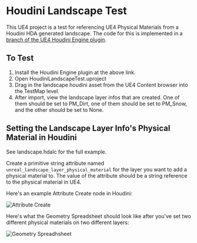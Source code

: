 # Houdini Landscape Test
This UE4 project is a test for referencing UE4 Physical Materials from a
Houdini HDA generated landscape. The code for this is implemented in a [branch of
the UE4 Houdini Engine plugin](https://github.com/drichardson/HoudiniEngineForUnreal/tree/landscape-layerinfo-physicsmaterial).

## To Test
1. Install the Houdini Engine plugin at the above link.
2. Open HoudiniLandscapeTest.uproject
3. Drag in the landscape houdini asset from the UE4 Content browser into the TestMap level.
4. After import, view the landscape layer infos that are created. One of them should be set to PM_Dirt, one of them should be set to PM_Snow, and the other should be set to None.

## Setting the Landscape Layer Info's Physical Material in Houdini

See landscape.hdalc for the full example.

Create a primitive string attribute named `unreal_landscape_layer_physical_material` for the layer you want to add a physical
material to. The value of the attribute should be a string reference to the physical material in UE4.

Here's an example Attribute Create node in Houdini:

![Attribute Create](https://github.com/drichardson/UE4Examples/blob/master/HoudiniLandscapeTest/attributes.png)

Here's what the Geometry Spreadsheet should look like after you've set two different physical materials on two different layers:

![Geometry Spreadhsheet](https://github.com/drichardson/UE4Examples/blob/master/HoudiniLandscapeTest/geometry_spreadsheet.png)

